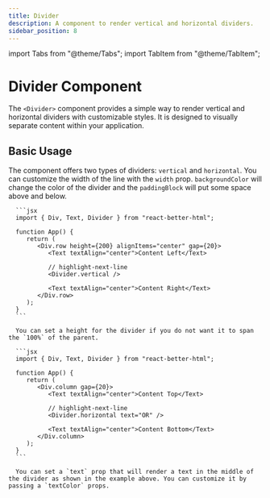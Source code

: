 ```yaml
---
title: Divider
description: A component to render vertical and horizontal dividers.
sidebar_position: 8
---
```


import Tabs from "@theme/Tabs";
import TabItem from "@theme/TabItem";

# Divider Component

The `<Divider>` component provides a simple way to render vertical and horizontal dividers with customizable styles. It is designed to visually separate content within your application.

## Basic Usage

The component offers two types of dividers: `vertical` and `horizontal`. You can customize the width of the line with the `width` prop. `backgroundColor` will change the color of the divider and the `paddingBlock` will put some space above and below.

<Tabs>
   <TabItem value="vertical" label="Vertical" default>

      ```jsx
      import { Div, Text, Divider } from "react-better-html";

      function App() {
         return (
            <Div.row height={200} alignItems="center" gap={20}>
               <Text textAlign="center">Content Left</Text>

               // highlight-next-line
               <Divider.vertical />

               <Text textAlign="center">Content Right</Text>
            </Div.row>
         );
      }
      ```

      You can set a height for the divider if you do not want it to span the `100%` of the parent.

   </TabItem>

   <TabItem value="horizontal" label="Horizontal">

      ```jsx
      import { Div, Text, Divider } from "react-better-html";

      function App() {
         return (
            <Div.column gap={20}>
               <Text textAlign="center">Content Top</Text>

               // highlight-next-line
               <Divider.horizontal text="OR" />

               <Text textAlign="center">Content Bottom</Text>
            </Div.column>
         );
      }
      ```

      You can set a `text` prop that will render a text in the middle of the divider as shown in the example above. You can customize it by passing a `textColor` props.

   </TabItem>
</Tabs>
